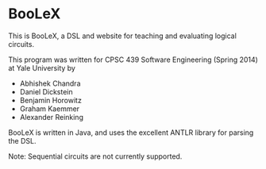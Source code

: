 BooLeX
======

This is BooLeX, a DSL and website for teaching and evaluating logical circuits.

This program was written for CPSC 439 Software Engineering (Spring 2014) at Yale University by

* Abhishek Chandra
* Daniel Dickstein
* Benjamin Horowitz
* Graham Kaemmer
* Alexander Reinking

BooLeX is written in Java, and uses the excellent ANTLR library for parsing the DSL.

Note: Sequential circuits are not currently supported.